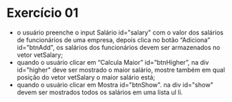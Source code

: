 # Exercício 01

- o usuário preenche o input Salário id="salary" com o valor dos salários de funcionários de uma empresa, depois clica no botão “Adiciona” id="btnAdd", os salários dos funcionários devem ser armazenados no vetor vetSalary;
- quando o usuário clicar em “Calcula Maior” id=”btnHigher”, na div id="higher" deve ser mostrado o maior salário, mostre também em qual posição do vetor vetSalary o maior salário está;
- quando o usuário clicar em Mostra id="btnShow". na div id="show" devem ser mostrados todos os salários em uma lista ul li.
